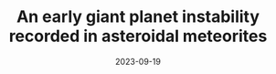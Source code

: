 ---
title: "An early giant planet instability recorded in asteroidal meteorites"
collection: publications
permalink: /publications/gpm23
excerpt: 'We use a Bayesian statistical code to constrain the timescales of giant planet migration and asteroid belt bombardment in the early solar system. Our results associate giant planet migration with the dissipation of the gaseous protoplanetary disk. 
<br>
The preprint was summarized by [Astrobites](https://astrobites.org/2023/09/25/meteorites-planet-migration/), and I was quoted in two recent articles on the topic of giant planet migration in [*Science Magazine*](https://www.science.org/content/article/giant-planets-ran-amok-soon-after-solar-system-s-birth) and [*Sky & Telescope*](https://skyandtelescope.org/astronomy-news/meteorites-tighten-timeline-for-giant-planets-movement-through-the-solar-system/).'
authors: '<b>G.H. Edwards</b>, C.B. Keller, E.R. Newton, C.W. Stewart'
date: 2023-09-19
year: 'in review'
venue: 'Nature Astronomy'
paperurl: 'https://arxiv.org/abs/2309.10906'
preprinturl: 'https://arxiv.org/abs/2309.10906'
codeurl: 'https://github.com/grahamedwards/ImpactChron.jl'
---